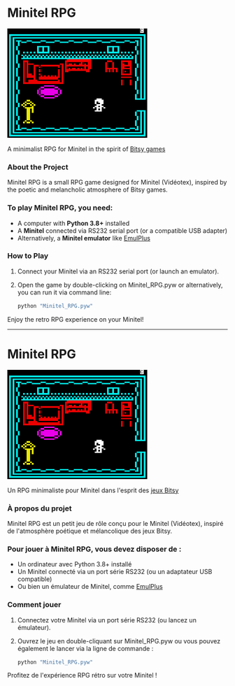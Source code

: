 # Minitel RPG

![Screenshot](https://raw.githubusercontent.com/pR-0000/Minitel-RPG/refs/heads/main/screenshot.png)

A minimalist RPG for Minitel in the spirit of [Bitsy games](https://itch.io/games/made-with-bitsy)

### About the Project

Minitel RPG is a small RPG game designed for Minitel (Vidéotex), inspired by the poetic and melancholic atmosphere of Bitsy games.

### To play Minitel RPG, you need:

- A computer with **Python 3.8+** installed
- A **Minitel** connected via RS232 serial port (or a compatible USB adapter)
- Alternatively, a **Minitel emulator** like [EmulPlus](http://www.win3x.org/win3board/viewtopic.php?t=555)

### How to Play

1. Connect your Minitel via an RS232 serial port (or launch an emulator).
2. Open the game by double-clicking on Minitel_RPG.pyw or alternatively, you can run it via command line:

   ```bash
   python "Minitel_RPG.pyw"
   ```

Enjoy the retro RPG experience on your Minitel!

---

# Minitel RPG

![Screenshot](https://raw.githubusercontent.com/pR-0000/Minitel-RPG/refs/heads/main/screenshot.png)

Un RPG minimaliste pour Minitel dans l'esprit des [jeux Bitsy](https://itch.io/games/made-with-bitsy)

### À propos du projet

Minitel RPG est un petit jeu de rôle conçu pour le Minitel (Vidéotex), inspiré de l'atmosphère poétique et mélancolique des jeux Bitsy.

### Pour jouer à Minitel RPG, vous devez disposer de :

- Un ordinateur avec Python 3.8+ installé
- Un Minitel connecté via un port série RS232 (ou un adaptateur USB compatible)
- Ou bien un émulateur de Minitel, comme [EmulPlus](http://www.win3x.org/win3board/viewtopic.php?t=555)

### Comment jouer

1. Connectez votre Minitel via un port série RS232 (ou lancez un émulateur).
2. Ouvrez le jeu en double-cliquant sur Minitel_RPG.pyw ou vous pouvez également le lancer via la ligne de commande :

   ```bash
   python "Minitel_RPG.pyw"
   ```

Profitez de l'expérience RPG rétro sur votre Minitel !
